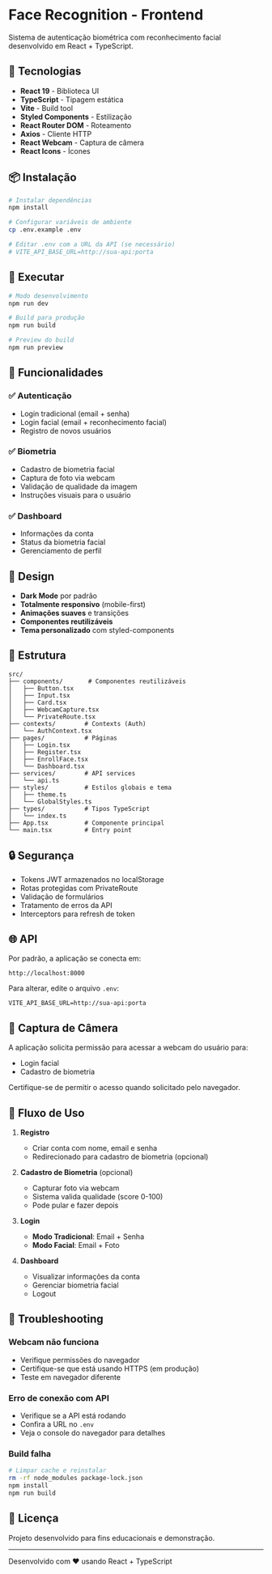 # Face Recognition - Frontend

Sistema de autenticação biométrica com reconhecimento facial desenvolvido em React + TypeScript.

## 🚀 Tecnologias

- **React 19** - Biblioteca UI
- **TypeScript** - Tipagem estática
- **Vite** - Build tool
- **Styled Components** - Estilização
- **React Router DOM** - Roteamento
- **Axios** - Cliente HTTP
- **React Webcam** - Captura de câmera
- **React Icons** - Ícones

## 📦 Instalação

```bash
# Instalar dependências
npm install

# Configurar variáveis de ambiente
cp .env.example .env

# Editar .env com a URL da API (se necessário)
# VITE_API_BASE_URL=http://sua-api:porta
```

## 🏃 Executar

```bash
# Modo desenvolvimento
npm run dev

# Build para produção
npm run build

# Preview do build
npm run preview
```

## 📱 Funcionalidades

### ✅ Autenticação
- Login tradicional (email + senha)
- Login facial (email + reconhecimento facial)
- Registro de novos usuários

### ✅ Biometria
- Cadastro de biometria facial
- Captura de foto via webcam
- Validação de qualidade da imagem
- Instruções visuais para o usuário

### ✅ Dashboard
- Informações da conta
- Status da biometria facial
- Gerenciamento de perfil

## 🎨 Design

- **Dark Mode** por padrão
- **Totalmente responsivo** (mobile-first)
- **Animações suaves** e transições
- **Componentes reutilizáveis**
- **Tema personalizado** com styled-components

## 📂 Estrutura

```
src/
├── components/       # Componentes reutilizáveis
│   ├── Button.tsx
│   ├── Input.tsx
│   ├── Card.tsx
│   ├── WebcamCapture.tsx
│   └── PrivateRoute.tsx
├── contexts/        # Contexts (Auth)
│   └── AuthContext.tsx
├── pages/           # Páginas
│   ├── Login.tsx
│   ├── Register.tsx
│   ├── EnrollFace.tsx
│   └── Dashboard.tsx
├── services/        # API services
│   └── api.ts
├── styles/          # Estilos globais e tema
│   ├── theme.ts
│   └── GlobalStyles.ts
├── types/           # Tipos TypeScript
│   └── index.ts
├── App.tsx          # Componente principal
└── main.tsx         # Entry point
```

## 🔒 Segurança

- Tokens JWT armazenados no localStorage
- Rotas protegidas com PrivateRoute
- Validação de formulários
- Tratamento de erros da API
- Interceptors para refresh de token

## 🌐 API

Por padrão, a aplicação se conecta em:
```
http://localhost:8000
```

Para alterar, edite o arquivo `.env`:
```env
VITE_API_BASE_URL=http://sua-api:porta
```

## 📸 Captura de Câmera

A aplicação solicita permissão para acessar a webcam do usuário para:
- Login facial
- Cadastro de biometria

Certifique-se de permitir o acesso quando solicitado pelo navegador.

## 🎯 Fluxo de Uso

1. **Registro**
   - Criar conta com nome, email e senha
   - Redirecionado para cadastro de biometria (opcional)

2. **Cadastro de Biometria** (opcional)
   - Capturar foto via webcam
   - Sistema valida qualidade (score 0-100)
   - Pode pular e fazer depois

3. **Login**
   - **Modo Tradicional**: Email + Senha
   - **Modo Facial**: Email + Foto

4. **Dashboard**
   - Visualizar informações da conta
   - Gerenciar biometria facial
   - Logout

## 🐛 Troubleshooting

### Webcam não funciona
- Verifique permissões do navegador
- Certifique-se que está usando HTTPS (em produção)
- Teste em navegador diferente

### Erro de conexão com API
- Verifique se a API está rodando
- Confira a URL no `.env`
- Veja o console do navegador para detalhes

### Build falha
```bash
# Limpar cache e reinstalar
rm -rf node_modules package-lock.json
npm install
npm run build
```

## 📄 Licença

Projeto desenvolvido para fins educacionais e demonstração.

---

Desenvolvido com ❤️ usando React + TypeScript